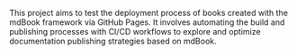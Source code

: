This project aims to test the deployment process of books created with the mdBook framework via GitHub Pages. It involves automating the build and publishing processes with CI/CD workflows to explore and optimize documentation publishing strategies based on mdBook.

